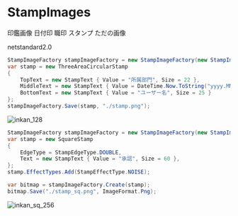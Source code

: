 # StampImages
印鑑画像 日付印 職印 スタンプ ただの画像


netstandard2.0


```C#
StampImageFactory stampImageFactory = new StampImageFactory(new StampImageFactoryConfig());
var stamp = new ThreeAreaCircularStamp
{
    TopText = new StampText { Value = "所属部門", Size = 22 },
    MiddleText = new StampText { Value = DateTime.Now.ToString("yyyy.MM.dd"), Size = 30 },
    BottomText = new StampText { Value = "ユーザー名", Size = 25 }
};
stampImageFactory.Save(stamp, "./stamp.png");
```
![inkan_128](https://user-images.githubusercontent.com/17096601/123622146-df43b980-d846-11eb-9613-b4641b14fd77.png)


```C#
StampImageFactory stampImageFactory = new StampImageFactory(new StampImageFactoryConfig());
var stamp = new SquareStamp
{
    EdgeType = StampEdgeType.DOUBLE,
    Text = new StampText { Value = "承認", Size = 60 },
};
stamp.EffectTypes.Add(StampEffectType.NOISE);

var bitmap = stampImageFactory.Create(stamp);
bitmap.Save("./stamp_sq.png", ImageFormat.Png);
```

![inkan_sq_256](https://user-images.githubusercontent.com/17096601/123621690-72302400-d846-11eb-96b2-f63a3a75174d.png)

<!-- ![image](https://user-images.githubusercontent.com/17096601/123366674-91fbe980-d5b3-11eb-9b77-f5f4064f9e82.png) -->
